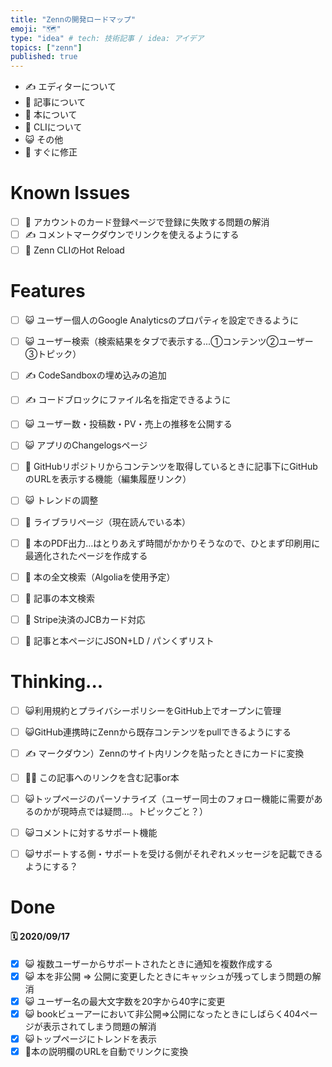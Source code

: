 ```yaml
---
title: "Zennの開発ロードマップ"
emoji: "🗺"
type: "idea" # tech: 技術記事 / idea: アイデア
topics: ["zenn"]
published: true
---
```


- ✍️ エディターについて
- 📑 記事について
- 📘 本について
- 🔨 CLIについて
- 😺 その他
- 🚩 すぐに修正

# Known Issues
- [ ] 🚩 アカウントのカード登録ページで登録に失敗する問題の解消
- [ ] ✍️ コメントマークダウンでリンクを使えるようにする
- [ ] 🔨 Zenn CLIのHot Reload

# Features
- [ ] 😺 ユーザー個人のGoogle Analyticsのプロパティを設定できるように
- [ ] 😺 ユーザー検索（検索結果をタブで表示する...①コンテンツ②ユーザー③トピック）
- [ ] ✍️ CodeSandboxの埋め込みの追加
- [ ] ✍️ コードブロックにファイル名を指定できるように
- [ ] 😺 ユーザー数・投稿数・PV・売上の推移を公開する
- [ ] 😺 アプリのChangelogsページ
- [ ] 📑 GitHubリポジトリからコンテンツを取得しているときに記事下にGitHubのURLを表示する機能（編集履歴リンク）
- [ ] 😺 トレンドの調整
- [ ] 📘 ライブラリページ（現在読んでいる本）
- [ ] 📘 本のPDF出力…はとりあえず時間がかかりそうなので、ひとまず印刷用に最適化されたページを作成する
- [ ] 📘 本の全文検索（Algoliaを使用予定）
- [ ] 📘 記事の本文検索
- [ ] 📘 Stripe決済のJCBカード対応
- [ ] 📑 記事と本ページにJSON+LD / パンくずリスト



# Thinking...
- [ ] 😺利用規約とプライバシーポリシーをGitHub上でオープンに管理
- [ ] 😺GitHub連携時にZennから既存コンテンツをpullできるようにする
- [ ] ✍️ マークダウン）Zennのサイト内リンクを貼ったときにカードに変換
- [ ] 📘📑 この記事へのリンクを含む記事or本
- [ ] 😺トップページのパーソナライズ（ユーザー同士のフォロー機能に需要があるのかが現時点では疑問…。トピックごと？）
- [ ] 😺コメントに対するサポート機能
- [ ] 😺サポートする側・サポートを受ける側がそれぞれメッセージを記載できるようにする？



# Done
#### 🗓 2020/09/17
- [x] 😺 複数ユーザーからサポートされたときに通知を複数作成する
- [x] 😺 本を非公開 => 公開に変更したときにキャッシュが残ってしまう問題の解消
- [x] 😺 ユーザー名の最大文字数を20字から40字に変更
- [x] 😺 bookビューアーにおいて非公開=>公開になったときにしばらく404ページが表示されてしまう問題の解消
- [x] 😺トップページにトレンドを表示
- [x] 📘本の説明欄のURLを自動でリンクに変換